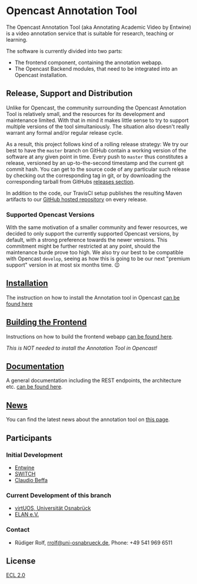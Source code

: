 # Opencast Annotation Tool

The Opencast Annotation Tool (aka Annotating Academic Video by Entwine)
is a video annotation service that is suitable for research, teaching or learning.

The software is currently divided into two parts:

* The frontend component, containing the annotation webapp.
* The Opencast Backend modules, that need to be integrated into an Opencast installation.

## Release, Support and Distribution

Unlike for Opencast, the community surrounding the Opencast Annotation Tool is relatively small,
and the resources for its development and maintenance limited.
With that in mind it makes little sense
to try to support multiple versions of the tool simultaniously.
The situation also doesn't really warrant any formal and/or regular release cycle.

As a result, this project follows kind of a rolling release strategy:
We try our best to have the `master` branch on GitHub
contain a working version of the software
at any given point in time.
Every push to `master` thus constitutes a release,
versioned by an up-to-the-second timestamp
and the current git commit hash.
You can get to the source code of any particular such release
by checking out the corresponding tag in git,
or by downloading the corresponding tarball
from GitHubs [releases section](https://github.com/opencast/annotation-tool/releases).

In addition to the code,
our TravisCI setup publishes the resulting Maven artifacts
to our [GitHub hosted repository](https://github.com/opencast/annotation-tool/raw/m2)
on every release.

### Supported Opencast Versions

With the same motivation of a smaller community and fewer resources,
we decided to only support the currently supported Opencast versions, by default,
with a strong preference towards the newer versions.
This commitment might be further restricted at any point,
should the maintenance burde prove too high.
We also try our best to be compatible with Opencast `develop`,
seeing as how this is going to be our next "premium support" version
in at most six months time. 😉

## [Installation](documentation/opencast-installation.md)
The instruction on how to install the Annotation tool in Opencast [can be found here](documentation/opencast-installation.md)

## [Building the Frontend](documentation/build-frontend.md)
Instructions on how to build the frontend webapp [can be found here](documentation/build-frontend.md).

_This is NOT needed to install the Annotation Tool in Opencast!_

## [Documentation](documentation/Home.md)
A general documentation including the REST endpoints, the architecture etc. [can be found here](documentation/Home.md).

## [News](documentation/News.md)
You can find the latest news about the annotation tool on [this page](documentation/News.md).

## Participants

### Initial Development
* [Entwine](www.entwinemedia.com)
* [SWITCH](switch.ch)
* [Claudio Beffa](beffa.ch)

### Current Development of this branch
* [virtUOS, Universität Osnabrück](http://www.virtuos.uni-osnabrueck.de)
* [ELAN e.V.](http://elan-ev.de)

### Contact
* Rüdiger Rolf, [rrolf@uni-osnabrueck.de](mailto://rrolf@uni-osnabrueck.de), Phone: +49 541 969 6511

## License
[ECL 2.0](http://www.osedu.org/licenses/ECL-2.0)
